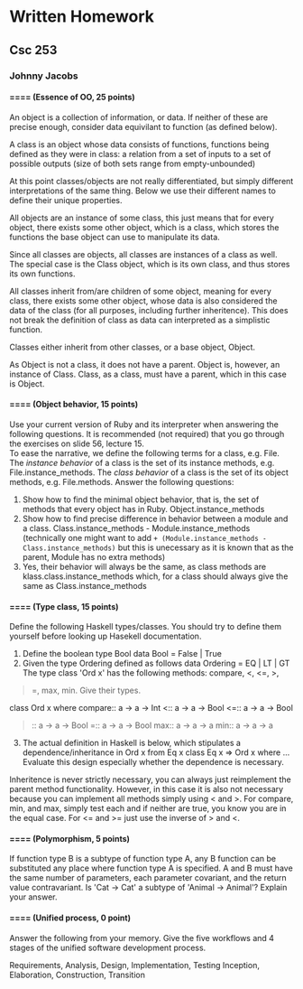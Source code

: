 # Written Homework
## Csc 253
### Johnny Jacobs

#### ==== (Essence of OO, 25 points)

An object is a collection of information, or data. If neither of these are precise enough, consider data equivilant to function (as defined below).

A class is an object whose data consists of functions, functions being defined as they were in class: a relation from a set of inputs to a set of possible outputs (size of both sets range from empty-unbounded)

At this point classes/objects are not really differentiated, but simply different interpretations of the same thing. Below we use their different names to define their unique properties.

All objects are an instance of some class, this just means that for every object, there exists some other object, which is a class, which stores the functions the base object can use to manipulate its data.

Since all classes are objects, all classes are instances of a class as well.
The special case is the Class object, which is its own class, and thus stores its own functions.

All classes inherit from/are children of some object, meaning for every class, there exists some other object, whose data is also considered the data of the class (for all purposes, including further inheritence). This does not break the definition of class as data can interpreted as a simplistic function.

Classes either inherit from other classes, or a base object, Object.

As Object is not a class, it does not have a parent. Object is, however, an instance of Class. Class, as a class, must have a parent, which in this case is Object.


#### ==== (Object behavior, 15 points)
Use your current version of Ruby and its interpreter when answering
the following questions.  It is recommended (not required) that you go
through the exercises on slide 56, lecture 15.  
To ease the narrative, we define the following terms for a class,
e.g. File.  The *instance behavior* of a class is the set of its
instance methods, e.g. File.instance_methods.  The *class behavior* of
a class is the set of its object methods, e.g. File.methods.  Answer
the following questions:
1) Show how to find the minimal object behavior, that is, the set of
methods that every object has in Ruby.
Object.instance_methods
2) Show how to find precise difference in behavior between a module
and a class.
Class.instance_methods - Module.instance_methods (technically one might want to add `+ (Module.instance_methods - Class.instance_methods)` but this is unecessary as it is known that as the parent, Module has no extra methods)
3) Yes, their behavior will always be the same, as class methods are klass.class.instance_methods which, for a class should always give the same as Class.instance_methods



#### ==== (Type class, 15 points)
Define the following Haskell types/classes.  You should try to 
define them yourself before looking up Hasekell documentation.
1) Define the boolean type Bool
data Bool = False | True
2) Given the type Ordering defined as follows
data Ordering           =  EQ | LT | GT 
The type class 'Ord x' has the following methods: compare, <, <=, >,
>=, max, min.  Give their types.

class Ord x where 
  compare:: a -> a -> Int
  <:: a -> a -> Bool
  <=:: a -> a -> Bool
  >:: a -> a -> Bool
  >=:: a -> a -> Bool
  max:: a -> a -> a
  min:: a -> a -> a

3) The actual definition in Haskell is below, which stipulates a
dependence/inheritance in Ord x  from Eq x
class Eq x => Ord x where ...
Evaluate this design especially whether the dependence is necessary.

Inheritence is never strictly necessary, you can always just reimplement the parent method functionality.
However, in this case it is also not necessary because you can implement all methods simply using < and >. For compare, min, and max, simply test each and if neither are true, you know you are in the equal case. For <= and >= just use the inverse of > and <.

#### ==== (Polymorphism, 5 points)
If function type B is a subtype of function type A, any B function can
be substituted any place where function type A is specified.  A and B
must have the same number of parameters, each parameter covariant, and
the return value contravariant.  Is 'Cat -> Cat' a subtype of 'Animal
-> Animal'?  Explain your answer.

#### ==== (Unified process, 0 point)
Answer the following from your memory.  Give the five workflows
and 4 stages of the unified software development process.





























Requirements, Analysis, Design, Implementation, Testing
Inception, Elaboration, Construction, Transition

